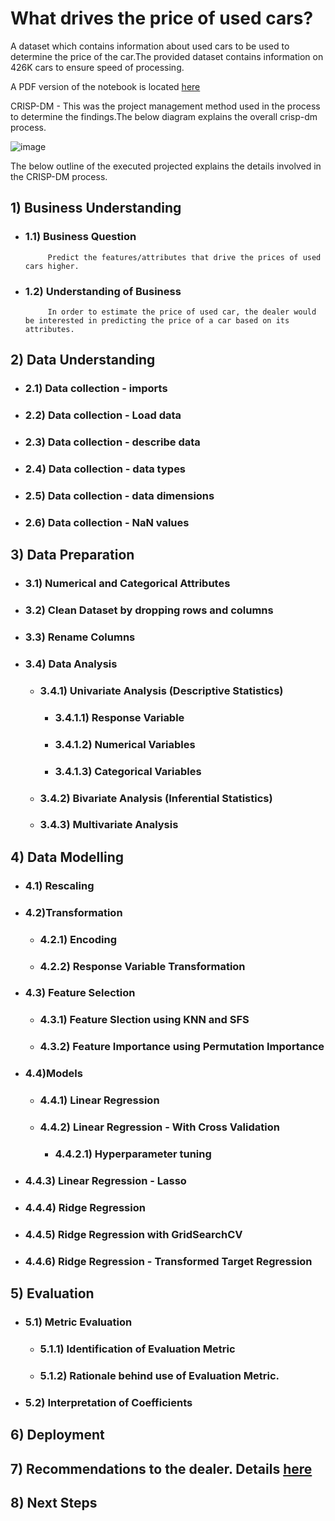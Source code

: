 # What drives the price of used cars?
A dataset which contains information about used cars to be used to determine the price of the car.The provided dataset contains information on 426K cars to ensure speed of processing.

A PDF version of the notebook is located <a href="https://github.com/spalakollu/Used-Cars/blob/main/Used-Cars-Notebook.pdf">here</a>

CRISP-DM - This was the project management method used in the process to determine the findings.The below diagram explains the overall crisp-dm process. 

![image](https://user-images.githubusercontent.com/11352167/203853032-bd86220f-7b03-4171-ac9d-b0644da7f1b1.png)

The below outline of the executed projected explains the details involved in the CRISP-DM process. 
## 1) Business Understanding 
   - ### 1.1) Business Question
              Predict the features/attributes that drive the prices of used cars higher. 
   - ### 1.2) Understanding of Business 
              In order to estimate the price of used car, the dealer would be interested in predicting the price of a car based on its attributes. 
## 2) Data Understanding 
   - ### 2.1) Data collection - imports
   - ### 2.2) Data collection - Load data
   - ### 2.3) Data collection - describe data
   - ### 2.4) Data collection - data types
   - ### 2.5) Data collection - data dimensions
   - ### 2.6) Data collection - NaN values
## 3) Data Preparation
   - ### 3.1) Numerical and Categorical Attributes
   - ### 3.2) Clean Dataset by dropping rows and columns 
   - ### 3.3) Rename Columns
   - ### 3.4) Data Analysis
      - ### 3.4.1) Univariate Analysis (Descriptive Statistics)
         - ### 3.4.1.1) Response Variable
         - ### 3.4.1.2) Numerical Variables
         - ### 3.4.1.3) Categorical Variables
      - ### 3.4.2) Bivariate Analysis (Inferential Statistics)
      - ### 3.4.3) Multivariate Analysis
## 4) Data Modelling 
  - ### 4.1) Rescaling
  - ### 4.2)Transformation
      - ### 4.2.1) Encoding
      - ### 4.2.2) Response Variable Transformation
  - ### 4.3) Feature Selection
      - ### 4.3.1) Feature Slection using KNN and SFS
      - ### 4.3.2) Feature Importance using Permutation Importance
  - ### 4.4)Models 
      - ### 4.4.1) Linear Regression 
      - ### 4.4.2) Linear Regression - With Cross Validation
         - ### 4.4.2.1) Hyperparameter tuning
  - ### 4.4.3) Linear Regression - Lasso 
  - ### 4.4.4) Ridge Regression 
  - ### 4.4.5) Ridge Regression with GridSearchCV
  - ### 4.4.6) Ridge Regression - Transformed Target Regression
## 5) Evaluation 
  - ### 5.1) Metric Evaluation
      - ### 5.1.1) Identification of Evaluation Metric
      - ### 5.1.2) Rationale behind use of Evaluation Metric. 
  - ### 5.2) Interpretation of Coefficients
## 6) Deployment
## 7) Recommendations to the dealer. Details <a href="https://github.com/spalakollu/Used-Cars/blob/main/Recommendations%20to%20the%20dealer.pdf">here</a>
## 8) Next Steps
